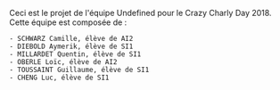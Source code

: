 Ceci est le projet de l'équipe Undefined pour le Crazy Charly Day 2018. Cette équipe est composée de :

	- SCHWARZ Camille, élève de AI2
	- DIEBOLD Aymerik, élève de SI1
	- MILLARDET Quentin, élève de SI1
	- OBERLE Loïc, élève de AI2
	- TOUSSAINT Guillaume, élève de SI1
	- CHENG Luc, élève de SI1